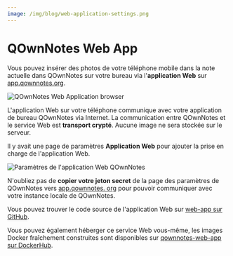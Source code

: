 ```yaml
---
image: /img/blog/web-application-settings.png
---
```


# QOwnNotes Web App

Vous pouvez insérer des photos de votre téléphone mobile dans la note actuelle dans QOwnNotes sur votre bureau via l'**application Web** sur [app.qownnotes.org](https://app.qownnotes.org/).

![QOwnNotes Web Application browser](/img/blog/web-application-browser.png "Envoyez des photos de votre téléphone mobile à QOwnNotes sur le bureau")

L'application Web sur votre téléphone communique avec votre application de bureau QOwnNotes via Internet. La communication entre QOwnNotes et le service Web est **transport crypté**. Aucune image ne sera stockée sur le serveur.

Il y avait une page de paramètres **Application Web** pour ajouter la prise en charge de l'application Web.

![Paramètres de l'application Web QOwnNotes](/img/blog/web-application-settings.png "Configurer la communication avec l'application Web")

N'oubliez pas de **copier votre jeton secret** de la page des paramètres de QOwnNotes vers [app.qownnotes. org](https://app.qownnotes.org/) pour pouvoir communiquer avec votre instance locale de QOwnNotes.

Vous pouvez trouver le code source de l'application Web sur [web-app sur GitHub](https://github.com/qownnotes/web-app).

Vous pouvez également héberger ce service Web vous-même, les images Docker fraîchement construites sont disponibles sur [qownnotes-web-app sur DockerHub](https://hub.docker.com/repository/docker/pbeke/qownnotes-web-app).
